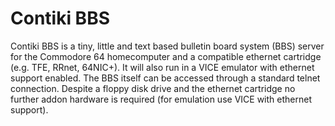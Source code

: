# Contiki BBS
Contiki BBS is a tiny, little and text based bulletin board system (BBS) server for the Commodore 64 homecomputer and a compatible ethernet cartridge (e.g. TFE, RRnet, 64NIC+). It will also run in a VICE emulator with ethernet support enabled. The BBS itself can be accessed through a standard telnet connection. Despite a floppy disk drive and the ethernet cartridge no further addon hardware is required (for emulation use VICE with ethernet support).
